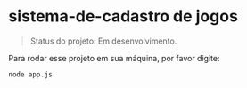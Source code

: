 # sistema-de-cadastro de jogos

> Status do projeto: Em desenvolvimento.

Para rodar esse projeto em sua máquina, por favor digite:

```
node app.js
```
